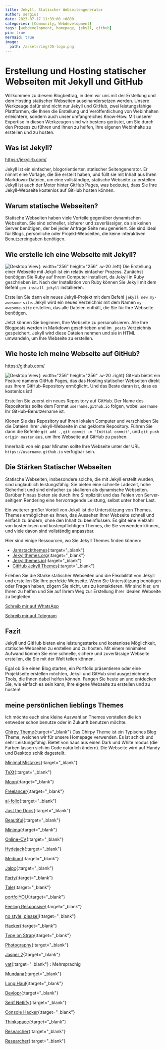 ```yaml
---
title: Jekyll, Statischer Webseitengenerator
author: sergius
date: 2023-07-17 11:33:00 +0800 
categories: [Community, Webdevelopment]
tags: [webdevelopment, homepage, jekyll, github]
pin: true
mermaid: true
image:
  path: /assets/img/JG-logo.png
---
```

# Erstellung und Hosting statischer Webseiten mit Jekyll und GitHub

Willkommen zu diesem Blogbeitrag, in dem wir uns mit der Erstellung und dem Hosting statischer Webseiten auseinandersetzen werden. Unsere Werkzeuge dafür sind nicht nur Jekyll und GitHub, zwei leistungsfähige Plattformen, die Ihnen die Erstellung und Veröffentlichung von Webinhalten erleichtern, sondern auch unser umfangreiches Know-How. Mit unserer Expertise in diesen Werkzeugen sind wir bestens gerüstet, um Sie durch den Prozess zu führen und Ihnen zu helfen, Ihre eigenen Webinhalte zu erstellen und zu hosten.

## Was ist Jekyll?

<https://jekyllrb.com/>

Jekyll ist ein einfacher, blogorientierter, statischer Seitengenerator. Er nimmt eine Vorlage, die Sie erstellt haben, und füllt sie mit Inhalt aus Ihren Markdown-Dateien, um eine vollständige, statische Webseite zu erstellen. Jekyll ist auch der Motor hinter GitHub Pages, was bedeutet, dass Sie Ihre Jekyll-Webseite kostenlos auf GitHub hosten können.

## Warum statische Webseiten?

Statische Webseiten haben viele Vorteile gegenüber dynamischen Webseiten. Sie sind schneller, sicherer und zuverlässiger, da sie keinen Server benötigen, der bei jeder Anfrage Seite neu generiert. Sie sind ideal für Blogs, persönliche oder Projekt-Webseiten, die keine interaktiven Benutzereingaben benötigen.

## Wie erstelle ich eine Webseite mit Jekyll?

![Desktop View](/assets/img/Jekyll-logo.png){: width="256" height="256" .w-20 .left}
Die Erstellung einer Webseite mit Jekyll ist ein relativ einfacher Prozess. Zunächst benötigen Sie Ruby auf Ihrem Computer installiert, da Jekyll in Ruby geschrieben ist. Nach der Installation von Ruby können Sie Jekyll mit dem Befehl `gem install jekyll` installieren.

Erstellen Sie dann ein neues Jekyll-Projekt mit dem Befehl `jekyll new my-awesome-site`. Jekyll wird ein neues Verzeichnis mit dem Namen `my-awesome-site` erstellen, das alle Dateien enthält, die Sie für Ihre Webseite benötigen.

Jetzt können Sie beginnen, Ihre Webseite zu personalisieren. Alle Ihre Blogposts werden in Markdown geschrieben und im `_posts` Verzeichnis gespeichert. Jekyll wird diese Dateien nehmen und sie in HTML umwandeln, um Ihre Webseite zu erstellen.

## Wie hoste ich meine Webseite auf GitHub?

<https://github.com/>

![Desktop View](/assets/img/GitHub-Logo.png){: width="256" height="256" .w-20 .right}
GitHub bietet ein Feature namens GitHub Pages, das das Hosting statischer Webseiten direkt aus Ihrem GitHub-Repository ermöglicht. Und das Beste daran ist, dass es kostenlos ist!

Erstellen Sie zuerst ein neues Repository auf GitHub. Der Name des Repositories sollte dem Format `username.github.io` folgen, wobei `username` Ihr GitHub-Benutzername ist.

Klonen Sie das Repository auf Ihren lokalen Computer und verschieben Sie die Dateien Ihrer Jekyll-Webseite in das geklonte Repository. Führen Sie dann die Befehle `git add .`, `git commit -m "Initial commit"`, und `git push origin master` aus, um Ihre Webseite auf GitHub zu pushen.

Innerhalb von ein paar Minuten sollte Ihre Webseite unter der URL `https://username.github.io` verfügbar sein.

## Die Stärken Statischer Webseiten

Statische Webseiten, insbesondere solche, die mit Jekyll erstellt wurden, sind unglaublich leistungsfähig. Sie bieten eine schnelle Ladezeit, hohe Sicherheit und sind einfacher zu skalieren als dynamische Webseiten. Darüber hinaus bieten sie durch ihre Simplizität und das Fehlen von Server-seitigem Rendering eine hervorragende Leistung, selbst unter hoher Last.

Ein weiterer großer Vorteil von Jekyll ist die Unterstützung von Themes. Themes ermöglichen es Ihnen, das Aussehen Ihrer Webseite schnell und einfach zu ändern, ohne den Inhalt zu beeinflussen. Es gibt eine Vielzahl von kostenlosen und kostenpflichtigen Themes, die Sie verwenden können, und viele davon sind vollständig anpassbar.

Hier sind einige Ressourcen, wo Sie Jekyll Themes finden können:

- [Jamstackthemes](https://jamstackthemes.dev/ssg/jekyll/){:target="_blank"}
- [Jekyllthemes.org](http://jekyllthemes.org/){:target="_blank"}
- [Jekyllthemes.io](https://jekyllthemes.io/){:target="_blank"}
- [GitHub Jekyll Themes](https://github.com/topics/jekyll-theme){:target="_blank"}

Erleben Sie die Stärke statischer Webseiten und die Flexibilität von Jekyll und erstellen Sie Ihre perfekte Webseite. Wenn Sie Unterstützung benötigen oder Fragen haben, zögern Sie nicht, uns zu kontaktieren. Wir sind hier, um Ihnen zu helfen und Sie auf Ihrem Weg zur Erstellung Ihrer idealen Webseite zu begleiten.

[Schreib mir auf WhatsApp](https://wa.me/595974276892)

[Schreib mir auf Telegram](tg://resolve?domain=@Sergius_M)

## Fazit

Jekyll und GitHub bieten eine leistungsstarke und kostenlose Möglichkeit, statische Webseiten zu erstellen und zu hosten. Mit einem minimalen Aufwand können Sie eine schnelle, sichere und zuverlässige Webseite erstellen, die Sie mit der Welt teilen können.

Egal ob Sie einen Blog starten, ein Portfolio präsentieren oder eine Projektseite erstellen möchten, Jekyll und GitHub sind ausgezeichnete Tools, die Ihnen dabei helfen können. Fangen Sie heute an und entdecken Sie, wie einfach es sein kann, Ihre eigene Webseite zu erstellen und zu hosten!

## meine persönlichen lieblings Themes

Ich möchte euch eine kleine Auswahl an Themes vorstellen die ich entweder schon benutze oder in Zukunft benutzen möchte.

[Chirpy Theme](<https://chirpy.cotes.page/>){:target="_blank"}
Das Chirpy Theme ist ein Typisches Blog Theme, welchen wir für unsere Homepage verwenden. Es ist schick und sehr Leistungsfähig. Bietet von haus aus einen Dark und White modus (die Farben lassen sich im Code natürlich ändern). Die Webseite wird auf Handy und Desktop schik dagestellt. 


[Minimal Mistakes](<https://mmistakes.github.io/so-simple-theme/>){:target="_blank"}

[TeXt](<https://kitian616.github.io/jekyll-TeXt-theme/>){:target="_blank"}

[Moon](<https://taylantatli.github.io/Moon/>){:target="_blank"}

[Freelancer](<https://jeromelachaud.com/freelancer-theme/>){:target="_blank"}

[al-folio](<https://github.com/alshedivat/al-folio>){:target="_blank"}

[Just the Docs](<https://just-the-docs.com/>){:target="_blank"}

[Beautiful](<https://beautifuljekyll.com/>){:target="_blank"}

[Minima](<https://jekyll.github.io/minima/>){:target="_blank"}

[Online-CV](<https://online-cv.webjeda.com/>){:target="_blank"}

[Hydejack](<https://hydejack.com/>){:target="_blank"}

[Medium](<https://wowthemesnet.github.io/mediumish-theme-jekyll/>){:target="_blank"}

[Jalpc](<https://jarrekk.github.io/Jalpc/>){:target="_blank"}

[Forty](<https://andrewbanchich.github.io/forty-jekyll-theme/>){:target="_blank"}

[Tale](<https://chesterhow.github.io/tale/>){:target="_blank"}

[portfolYOU](<https://youssefraafatnasry.github.io/portfolYOU/>){:target="_blank"}

[Feeling Responsive](<https://phlow.github.io/feeling-responsive/>){:target="_blank"}

[no style, please!](<https://riggraz.dev/no-style-please/>){:target="_blank"}

[Hacker](<https://pages-themes.github.io/hacker/>){:target="_blank"}

[Type on Strap](<https://sylhare.github.io/Type-on-Strap/>){:target="_blank"}

[Photography](<https://photography.rampatra.com/>){:target="_blank"}

[Jasper 2](<https://jekyllt.github.io/jasper2/>){:target="_blank"}

[yat](<https://jeffreytse.github.io/jekyll-theme-yat/>){:target="_blank"} 
: Mehrsprachig

[Mundana](<https://wowthemesnet.github.io/mundana-theme-jekyll/>){:target="_blank"}

[Long Haul](<https://long-haul.netlify.app/>){:target="_blank"}

[Devlopr](<https://devlopr.netlify.app/#/>){:target="_blank"}

[Serif Netlify](<https://jekyll-serif.netlify.app/>){:target="_blank"}

[Console Hacker](<https://b2a3e8.github.io/jekyll-theme-console-demo-hacker/>){:target="_blank"}

[Thinkspace](<https://heiswayi.github.io/thinkspace/>){:target="_blank"}

[Researcher](<https://ankitsultana.com/researcher/>){:target="_blank"}

[Researcher](<https://ankitsultana.com/researcher/>){:target="_blank"}